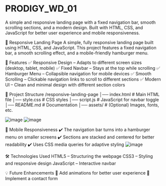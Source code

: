 # PRODIGY_WD_01
A simple and responsive landing page with a fixed navigation bar, smooth scrolling sections, and a modern design. Built with HTML, CSS, and JavaScript for better user experience and mobile responsiveness.

🚀 Responsive Landing Page
A simple, fully responsive landing page built using HTML, CSS, and JavaScript. This project features a fixed navigation bar, a smooth scrolling effect, and a mobile-friendly hamburger menu.

🎯 Features
✅ Responsive Design – Adapts to different screen sizes (desktop, tablet, mobile)
✅ Fixed Navbar – Stays at the top while scrolling
✅ Hamburger Menu – Collapsible navigation for mobile devices
✅ Smooth Scrolling – Clickable navigation links to scroll to different sections
✅ Modern UI – Clean and minimal design with different section colors

📂 Project Structure
/responsive-landing-page
│── index.html       # Main HTML file
│── style.css        # CSS styles
│── script.js        # JavaScript for navbar toggle
│── README.md        # Documentation
│── assets/          # (Optional) Images, fonts, etc.

![image](https://github.com/user-attachments/assets/566a7206-3885-4c6a-a1c3-4f7e1b7b5db0)
![image](https://github.com/user-attachments/assets/77071ba3-f22e-43f7-813b-31099b3d29d2)


📱 Mobile Responsiveness
✔️ The navigation bar turns into a hamburger menu on smaller screens
✔️ Sections are stacked and centered for better readability
✔️ Uses CSS media queries for adaptive styling
![image](https://github.com/user-attachments/assets/0ab4048d-6884-4a1d-8e1b-c38a8cd50260)

🛠 Technologies Used
HTML5 – Structuring the webpage
CSS3 – Styling and responsive design
JavaScript – Interactive navbar

💡 Future Enhancements
🔹 Add animations for better user experience
🔹 Implement a contact form
